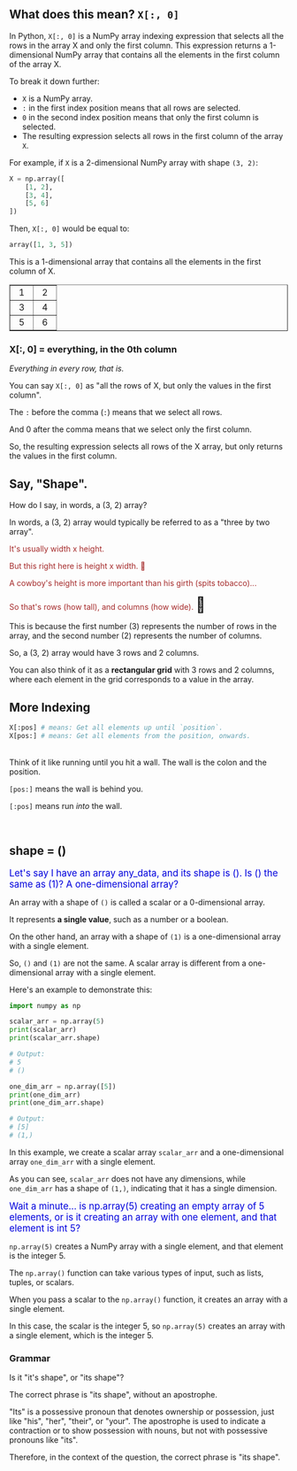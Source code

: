 ## What does this mean?  `X[:, 0]`

In Python, `X[:, 0]` is a NumPy array indexing expression that selects all the rows in the array X and only the first column. This expression returns a 1-dimensional NumPy array that contains all the elements in the first column of the array X.

To break it down further:

* `X` is a NumPy array.
* `:` in the first index position means that all rows are selected.
* `0` in the second index position means that only the first column is selected.
* The resulting expression selects all rows in the first column of the array `X`.

For example, if `X` is a 2-dimensional NumPy array with shape `(3, 2)`:

```py
X = np.array([
    [1, 2], 
    [3, 4], 
    [5, 6]
])
```

Then, `X[:, 0]` would be equal to:

```py
array([1, 3, 5])
```

This is a 1-dimensional array that contains all the elements in the first column of X.

<table border="1">
<tr><td width="25px;" align="center">1</td><td width="25px;" align="center">2</td></tr>
<tr><td width="25px;" align="center">3</td><td width="25px;" align="center">4</td></tr>
<tr><td width="25px;" align="center">5</td><td width="25px;" align="center">6</td></tr>
</table>

### X[:, 0] = everything, in the 0th column

*Everything in every row, that is.*

You can say `X[:, 0]` as "all the rows of X, but only the values in the first column".

The `:` before the comma (`:`) means that we select all rows.

And 0 after the comma means that we select only the first column.

So, the resulting expression selects all rows of the X array, but only returns the values in the first column.

## Say, "Shape".

How do I say, in words, a (3, 2) array?

In words, a (3, 2) array would typically be referred to as a "three by two array".

<span style="color:brown;">It's usually width x height.</span>

<span style="color:brown;">But this right here is height x width. 🤠</span>

<span style="color:brown;">A cowboy's height is more important than his girth (spits tobacco)...</span>

<span style="color:brown;">So that's rows (how tall), and columns (how wide).</span> <span style="font-size:27px;">🐎</span>

This is because the first number (3) represents the number of rows in the array, and the second number (2) represents the number of columns.

So, a (3, 2) array would have 3 rows and 2 columns.

You can also think of it as a **rectangular grid** with 3 rows and 2 columns, where each element in the grid corresponds to a value in the array.

<!--<table border="1">
<tr><td width="25px;">&nbsp;</td><td width="25px;">&nbsp;</td></tr>
<tr><td width="25px;">&nbsp;</td><td width="25px;">&nbsp;</td></tr>
<tr><td width="25px;">&nbsp;</td><td width="25px;">&nbsp;</td></tr>
</table>-->

## More Indexing

```py
X[:pos] # means: Get all elements up until `position`.
X[pos:] # means: Get all elements from the position, onwards.
```

<br>
Think of it like running until you hit a wall.  The wall is the colon and the position.

`[pos:]` means the wall is behind you.

`[:pos]` means run *into* the wall.

<br>

## shape = ()

<span style="color:#0000dd;font-size:larger;">Let's say I have an array any_data, and its shape is ().  Is () the same as (1)?  A one-dimensional array?</span>

An array with a shape of `()` is called a scalar or a 0-dimensional array.

It represents **a single value**, such as a number or a boolean.

On the other hand, an array with a shape of `(1)` is a one-dimensional array with a single element.

So, `()` and `(1)` are not the same. A scalar array is different from a one-dimensional array with a single element.

Here's an example to demonstrate this:

```python
import numpy as np

scalar_arr = np.array(5)
print(scalar_arr)
print(scalar_arr.shape)

# Output:
# 5
# ()

one_dim_arr = np.array([5])
print(one_dim_arr)
print(one_dim_arr.shape)

# Output:
# [5]
# (1,)
```

In this example, we create a scalar array `scalar_arr` and a one-dimensional array `one_dim_arr` with a single element.

As you can see, `scalar_arr` does not have any dimensions, while `one_dim_arr` has a shape of `(1,)`, indicating that it has a single dimension.

<span style="color:#0000dd;font-size:larger;">Wait a minute... is np.array(5) creating an empty array of 5 elements, or is it creating an array with one element, and that element is int 5?</span>

`np.array(5)` creates a NumPy array with a single element, and that element is the integer 5.

The `np.array()` function can take various types of input, such as lists, tuples, or scalars.

When you pass a scalar to the `np.array()` function, it creates an array with a single element.

In this case, the scalar is the integer 5, so `np.array(5)` creates an array with a single element, which is the integer 5.

### Grammar

Is it "it's shape", or "its shape"?

The correct phrase is "its shape", without an apostrophe.

"Its" is a possessive pronoun that denotes ownership or possession, just like "his", "her", "their", or "your". The apostrophe is used to indicate a contraction or to show possession with nouns, but not with possessive pronouns like "its".

Therefore, in the context of the question, the correct phrase is "its shape".

<br>
